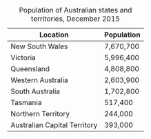<table class="au-table au-body js-focus-me" tabindex="0" >
    <caption class="au-table__caption">Population of Australian states and territories, December 2015</caption>
    <thead class="au-table__head">
        <tr class="au-table__row">
            <th scope="col" class="au-table__header au-table__header--width-50 js-focus-me" tabindex="0">Location</th>
            <th scope="col" class="au-table__header au-table__header--width-25 js-focus-me" tabindex="0">Population</th>
        </tr>
    </thead>
    <tbody class="au-table__body">
        <tr class="au-table__row">
            <td class="au-table__cell js-focus-me" tabindex="0">New South Wales</td>
            <td class="au-table__cell js-focus-me" tabindex="0">7,670,700</td>
        </tr>
        <tr class="au-table__row">
            <td class="au-table__cell js-focus-me" tabindex="0">Victoria</td>
            <td class="au-table__cell js-focus-me" tabindex="0">5,996,400</td>
        </tr>
        <tr class="au-table__row">
            <td class="au-table__cell  js-focus-me" tabindex="0">Queensland</td>
            <td class="au-table__cell js-focus-me" tabindex="0">4,808,800</td>
        </tr>
        <tr class="au-table__row">
            <td class="au-table__cell js-focus-me" tabindex="0">Western Australia</d>
            <td class="au-table__cell js-focus-me" tabindex="0">2,603,900</td>
        </tr>
        <tr class="au-table__row">
            <td class="au-table__cell js-focus-me" tabindex="0">South Australia</td>
            <td class="au-table__cell js-focus-me" tabindex="0">1,702,800</td>
        </tr>
        <tr class="au-table__row">
            <td class="au-table__cell js-focus-me" tabindex="0">Tasmania</td>
            <td class="au-table__cell js-focus-me" tabindex="0">517,400</td>
        </tr>
        <tr class="au-table__row">
            <td class="au-table__cell js-focus-me" tabindex="0">Northern Territory</td>
            <td class="au-table__cell js-focus-me" tabindex="0">244,000</td>
        </tr>
        <tr class="au-table__row">
            <td class="au-table__cell js-focus-me" tabindex="0">Australian Capital Territory</td>
            <td class="au-table__cell js-focus-me" tabindex="0">393,000</td>
        </tr>
    </tbody>
</table>
